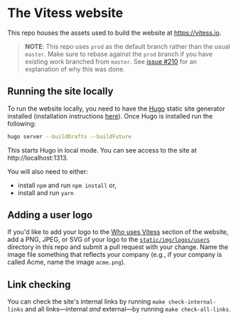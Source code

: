 # The Vitess website

This repo houses the assets used to build the website at https://vitess.io.

> **NOTE**: This repo uses `prod` as the default branch rather than the usual `master`. Make sure to rebase against the `prod` branch if you have existing work branched from `master`. See [issue #210](https://github.com/vitessio/website/issues/210) for an explanation of why this was done.

## Running the site locally

To run the website locally, you need to have the [Hugo](https://gohugo.io) static site generator installed (installation instructions [here](https://gohugo.io/getting-started/installing/)). Once Hugo is installed run the following:

```bash
hugo server --buildDrafts --buildFuture
```

This starts Hugo in local mode. You can see access to the site at http://localhost:1313.

You will also need to either:

- install `npm` and run `npm install` or,
- install and run `yarn`

## Adding a user logo

If you'd like to add your logo to the [Who uses Vitess](https://vitess.io/#who-uses) section of the website, add a PNG, JPEG, or SVG of your logo to the [`static/img/logos/users`](./static/img/logos/users) directory in this repo and submit a pull request with your change. Name the image file something that reflects your company (e.g., if your company is called Acme, name the image `acme.png`).

## Link checking

You can check the site's internal links by running `make check-internal-links` and all links—internal *and* external—by running `make check-all-links`.
